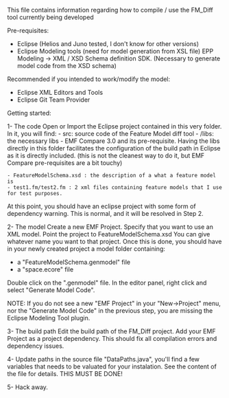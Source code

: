 This file contains information regarding how to compile / use the FM_Diff tool 
currently being developed


Pre-requisites: 
- Eclipse (Helios and Juno tested, I don't know for other versions)
- Eclipse Modeling tools (need for model generation from XSL file)
	EPP Modeling ->  XML / XSD Schema definition SDK.  (Necessary to generate model code from the XSD schema) 

Recommended if you intended to work/modify the model: 
- Eclipse XML Editors and Tools
- Eclipse Git Team Provider 

Getting started:

1- The code
Open or Import the Eclipse project contained in this very folder. In it, you will find: 
	- src: source code of the Feature Model diff tool
	- /libs: the necessary libs - EMF Compare 3.0 and its pre-requisite. Having the libs directly in this folder facilitates the configuration of the build path in Eclipse as it is directly included.
	(this is not the cleanest way to do it, but EMF Compare pre-requisites are a bit touchy)

	- FeatureModelSchema.xsd : the description of a what a feature model is
	- test1.fm/test2.fm : 2 xml files containing feature models that I use for test purposes.

At this point, you should have an eclipse project with some form of dependency warning. 
This is normal, and it will be resolved in Step 2. 

2- The model
Create a new EMF Project. Specify that you want to use an XML model. Point the project
to FeatureModelSchema.xsd
You can give whatever name you want to that project. 
Once this is done, you should have in your newly created project a model folder containing:
- a "FeatureModelSchema.genmodel" file
- a "space.ecore" file

Double click on the ".genmodel" file. In the editor panel, right click and select "Generate Model Code". 

NOTE: If you do not see a new "EMF Project" in your "New->Project" menu, nor the "Generate Model Code" 
in the previous step, you are missing the Eclipse Modeling Tool plugin. 

3- The build path
Edit the build path of the FM_Diff project. Add your EMF Project as a project dependency. 
This should fix all compilation errors and dependency issues. 

4- Update paths
	in the source file "DataPaths.java", you'll find a few variables that needs to be valuated
	for your instalation. See the content of the file for details. 
	THIS MUST BE DONE! 

5- Hack away. 





